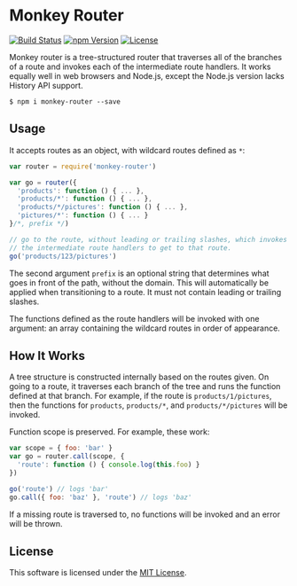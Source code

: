# Monkey Router
[![Build Status](https://img.shields.io/travis/0x8890/monkey-router/master.svg?style=flat-square)](https://travis-ci.org/0x8890/monkey-router)
[![npm Version](https://img.shields.io/npm/v/monkey-router.svg?style=flat-square)](https://www.npmjs.com/package/monkey-router)
[![License](https://img.shields.io/npm/l/monkey-router.svg?style=flat-square)](https://raw.githubusercontent.com/0x8890/monkey-router/master/LICENSE)

Monkey router is a tree-structured router that traverses all of the branches of a route and invokes each of the intermediate route handlers. It works equally well in web browsers and Node.js, except the Node.js version lacks History API support.

```
$ npm i monkey-router --save
```


## Usage

It accepts routes as an object, with wildcard routes defined as `*`:

```js
var router = require('monkey-router')

var go = router({
  'products': function () { ... },
  'products/*': function () { ... },
  'products/*/pictures': function () { ... },
  'pictures/*': function () { ... }
}/*, prefix */)

// go to the route, without leading or trailing slashes, which invokes all of
// the intermediate route handlers to get to that route.
go('products/123/pictures')
```

The second argument `prefix` is an optional string that determines what goes in front of the path, without the domain. This will automatically be applied when transitioning to a route. It must not contain leading or trailing slashes.

The functions defined as the route handlers will be invoked with one argument: an array containing the wildcard routes in order of appearance.


## How It Works

A tree structure is constructed internally based on the routes given. On going to a route, it traverses each branch of the tree and runs the function defined at that branch. For example, if the route is `products/1/pictures`, then the functions for `products`, `products/*`, and `products/*/pictures` will be invoked.

Function scope is preserved. For example, these work:

```js
var scope = { foo: 'bar' }
var go = router.call(scope, {
  'route': function () { console.log(this.foo) }
})

go('route') // logs 'bar'
go.call({ foo: 'baz' }, 'route') // logs 'baz'
```

If a missing route is traversed to, no functions will be invoked and an error will be  thrown.


## License

This software is licensed under the [MIT License](https://raw.githubusercontent.com/0x8890/monkey-router/master/LICENSE).

